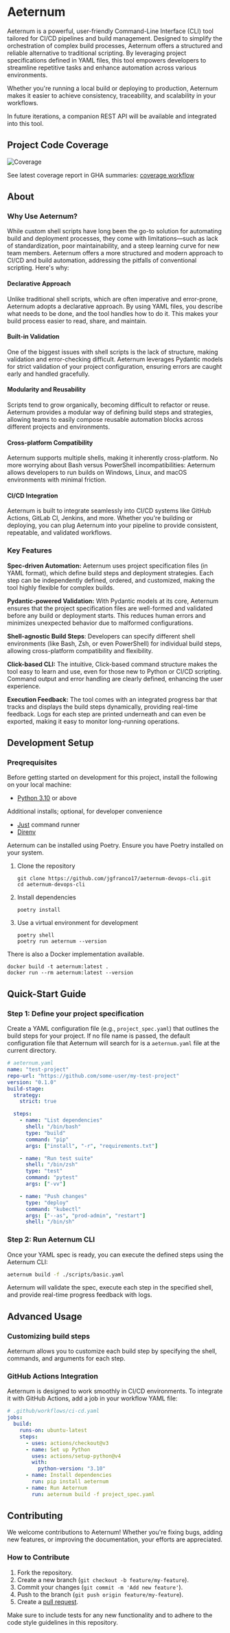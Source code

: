 # Aeternum

Aeternum is a powerful, user-friendly Command-Line Interface (CLI) tool tailored for CI/CD
pipelines and build management. Designed to simplify the orchestration of complex build
processes, Aeternum offers a structured and reliable alternative to traditional scripting.
By leveraging project specifications defined in YAML files, this tool empowers developers
to streamline repetitive tasks and enhance automation across various environments.

Whether you're running a local build or deploying to production, Aeternum makes it easier
to achieve consistency, traceability, and scalability in your workflows.

In future iterations, a companion REST API will be available and integrated into this tool.

## Project Code Coverage

![Coverage](https://img.shields.io/badge/coverage-96.28-green?style=for-the-badge)

See latest coverage report in GHA summaries: [coverage workflow](https://github.com/jgfranco17/aeternum-devops-cli/actions/workflows/testing.yaml)

## About

### Why Use Aeternum?

While custom shell scripts have long been the go-to solution for automating build and
deployment processes, they come with limitations—such as lack of standardization, poor
maintainability, and a steep learning curve for new team members. Aeternum offers a more
structured and modern approach to CI/CD and build automation, addressing the pitfalls of
conventional scripting. Here's why:

#### Declarative Approach

Unlike traditional shell scripts, which are often imperative and error-prone, Aeternum adopts
a declarative approach. By using YAML files, you describe what needs to be done, and the tool
handles how to do it. This makes your build process easier to read, share, and maintain.

#### Built-in Validation

One of the biggest issues with shell scripts is the lack of structure, making validation and
error-checking difficult. Aeternum leverages Pydantic models for strict validation of your
project configuration, ensuring errors are caught early and handled gracefully.

#### Modularity and Reusability

Scripts tend to grow organically, becoming difficult to refactor or reuse. Aeternum provides a
modular way of defining build steps and strategies, allowing teams to easily compose reusable
automation blocks across different projects and environments.

#### Cross-platform Compatibility

Aeternum supports multiple shells, making it inherently cross-platform. No more worrying about
Bash versus PowerShell incompatibilities: Aeternum allows developers to run builds on Windows,
Linux, and macOS environments with minimal friction.

#### CI/CD Integration

Aeternum is built to integrate seamlessly into CI/CD systems like GitHub Actions, GitLab CI,
Jenkins, and more. Whether you're building or deploying, you can plug Aeternum into your
pipeline to provide consistent, repeatable, and validated workflows.

### Key Features

**Spec-driven Automation:** Aeternum uses project specification files (in YAML format), which
define build steps and deployment strategies. Each step can be independently defined, ordered,
and customized, making the tool highly flexible for complex builds.

**Pydantic-powered Validation:** With Pydantic models at its core, Aeternum ensures that the
project specification files are well-formed and validated before any build or deployment starts.
This reduces human errors and minimizes unexpected behavior due to malformed configurations.

**Shell-agnostic Build Steps**: Developers can specify different shell environments (like Bash,
Zsh, or even PowerShell) for individual build steps, allowing cross-platform compatibility and
flexibility.

**Click-based CLI:** The intuitive, Click-based command structure makes the tool easy to learn
and use, even for those new to Python or CI/CD scripting. Command output and error handling
are clearly defined, enhancing the user experience.

**Execution Feedback:** The tool comes with an integrated progress bar that tracks and displays
the build steps dynamically, providing real-time feedback. Logs for each step are printed
underneath and can even be exported, making it easy to monitor long-running operations.

## Development Setup

### Preqrequisites

Before getting started on development for this project, install the following on your local machine:

- [Python 3.10](https://www.python.org/downloads/) or above

Additional installs; optional, for developer convenience

- [Just](https://github.com/casey/just) command runner
- [Direnv](https://direnv.net/docs/installation.html)

Aeternum can be installed using Poetry. Ensure you have Poetry installed on your system.

1. Clone the repository

   ```shell
   git clone https://github.com/jgfranco17/aeternum-devops-cli.git
   cd aeternum-devops-cli
   ```

2. Install dependencies

   ```shell
   poetry install
   ```

3. Use a virtual environment for development

   ```shell
   poetry shell
   poetry run aeternum --version
   ```

There is also a Docker implementation available.

```shell
docker build -t aeternum:latest .
docker run --rm aeternum:latest --version
```

## Quick-Start Guide

### Step 1: Define your project specification

Create a YAML configuration file (e.g., `project_spec.yaml`) that outlines the build steps for your project.
If no file name is passed, the default configuration file that Aeternum will search for is a `aeternum.yaml`
file at the current directory.

```yaml
# aeternum.yaml
name: "test-project"
repo-url: "https://github.com/some-user/my-test-project"
version: "0.1.0"
build-stage:
  strategy:
    strict: true

  steps:
    - name: "List dependencies"
      shell: "/bin/bash"
      type: "build"
      command: "pip"
      args: ["install", "-r", "requirements.txt"]

    - name: "Run test suite"
      shell: "/bin/zsh"
      type: "test"
      command: "pytest"
      args: ["-vv"]

    - name: "Push changes"
      type: "deploy"
      command: "kubectl"
      args: ["--as", "prod-admin", "restart"]
      shell: "/bin/sh"
```

### Step 2: Run Aeternum CLI

Once your YAML spec is ready, you can execute the defined steps using the Aeternum CLI:

```bash
aeternum build -f ./scripts/basic.yaml
```

Aeternum will validate the spec, execute each step in the specified shell, and provide
real-time progress feedback with logs.

## Advanced Usage

### Customizing build steps

Aeternum allows you to customize each build step by specifying the shell, commands, and
arguments for each step.

### GitHub Actions Integration

Aeternum is designed to work smoothly in CI/CD environments. To integrate it with GitHub
Actions, add a job in your workflow YAML file:

```yaml
# .github/workflows/ci-cd.yaml
jobs:
  build:
    runs-on: ubuntu-latest
    steps:
      - uses: actions/checkout@v3
      - name: Set up Python
        uses: actions/setup-python@v4
        with:
          python-version: "3.10"
      - name: Install dependencies
        run: pip install aeternum
      - name: Run Aeternum
        run: aeternum build -f project_spec.yaml
```

## Contributing

We welcome contributions to Aeternum! Whether you're fixing bugs, adding new features, or
improving the documentation, your efforts are appreciated.

### How to Contribute

1. Fork the repository.
2. Create a new branch (`git checkout -b feature/my-feature`).
3. Commit your changes (`git commit -m 'Add new feature'`).
4. Push to the branch (`git push origin feature/my-feature`).
5. Create a [pull request](https://github.com/jgfranco17/aeternum-devops-cli/pulls).

Make sure to include tests for any new functionality and to adhere to the code style
guidelines in this repository.
